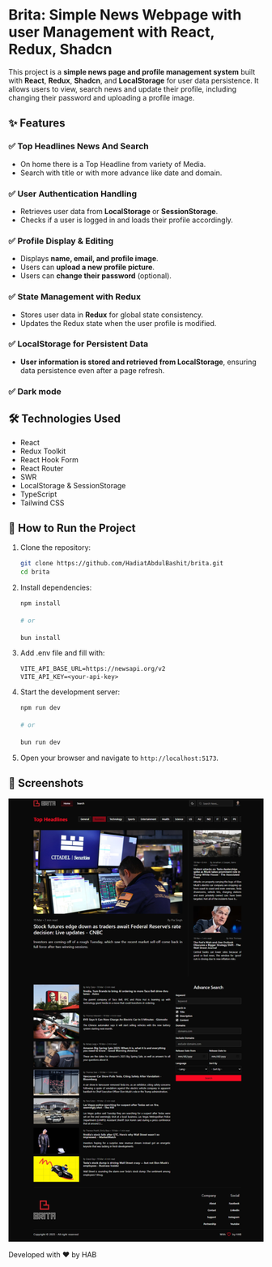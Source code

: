 # Brita: Simple News Webpage with user Management with React, Redux, Shadcn

This project is a **simple news page and profile management system** built with **React**, **Redux**, **Shadcn**, and **LocalStorage** for user data persistence. It allows users to view, search news and update their profile, including changing their password and uploading a profile image.

## ✨ Features

### ✅ Top Headlines News And Search

- On home there is a Top Headline from variety of Media.
- Search with title or with more advance like date and domain.

### ✅ User Authentication Handling

- Retrieves user data from **LocalStorage** or **SessionStorage**.
- Checks if a user is logged in and loads their profile accordingly.

### ✅ Profile Display & Editing

- Displays **name, email, and profile image**.
- Users can **upload a new profile picture**.
- Users can **change their password** (optional).

### ✅ State Management with Redux

- Stores user data in **Redux** for global state consistency.
- Updates the Redux state when the user profile is modified.

### ✅ LocalStorage for Persistent Data

- **User information is stored and retrieved from LocalStorage**, ensuring data persistence even after a page refresh.

### ✅ Dark mode

## 🛠️ Technologies Used

- React
- Redux Toolkit
- React Hook Form
- React Router
- SWR
- LocalStorage & SessionStorage
- TypeScript
- Tailwind CSS

## 🚀 How to Run the Project

1. Clone the repository:

   ```bash
   git clone https://github.com/HadiatAbdulBashit/brita.git
   cd brita
   ```

2. Install dependencies:

   ```bash
   npm install

   # or

   bun install
   ```

3. Add .env file and fill with:

   ```env
   VITE_API_BASE_URL=https://newsapi.org/v2
   VITE_API_KEY=<your-api-key>
   ```

4. Start the development server:

   ```bash
   npm run dev

   # or

   bun run dev
   ```

5. Open your browser and navigate to `http://localhost:5173`.

## 📸 Screenshots

![alt text](documentation/image.png)

Developed with ❤️ by HAB
